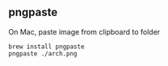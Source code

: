 ## pngpaste
On Mac, paste image from clipboard to folder
```
brew install pngpaste
pngpaste ./arch.png
```
 